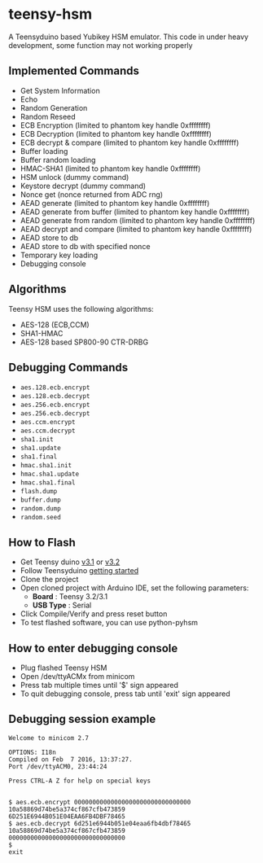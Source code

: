 # teensy-hsm
A Teensyduino based Yubikey HSM emulator. This code in under heavy development, some function may not working properly

## Implemented Commands
- Get System Information
- Echo
- Random Generation
- Random Reseed
- ECB Encryption (limited to phantom key handle 0xffffffff)
- ECB Decryption (limited to phantom key handle 0xffffffff)
- ECB decrypt & compare (limited to phantom key handle 0xffffffff)
- Buffer loading
- Buffer random loading
- HMAC-SHA1 (limited to phantom key handle 0xffffffff)
- HSM unlock (dummy command)
- Keystore decrypt (dummy command)
- Nonce get (nonce returned from ADC rng)
- AEAD generate (limited to phantom key handle 0xffffffff)
- AEAD generate from buffer (limited to phantom key handle 0xffffffff)
- AEAD generate from random (limited to phantom key handle 0xffffffff)
- AEAD decrypt and compare (limited to phantom key handle 0xffffffff)
- AEAD store to db
- AEAD store to db with specified nonce
- Temporary key loading
- Debugging console

## Algorithms
Teensy HSM uses the following algorithms:
- AES-128 (ECB,CCM)
- SHA1-HMAC
- AES-128 based SP800-90 CTR-DRBG

## Debugging Commands
- `aes.128.ecb.encrypt`
- `aes.128.ecb.decrypt`
- `aes.256.ecb.encrypt`
- `aes.256.ecb.decrypt`
- `aes.ccm.encrypt`
- `aes.ccm.decrypt`
- `sha1.init`
- `sha1.update`
- `sha1.final`
- `hmac.sha1.init`
- `hmac.sha1.update`
- `hmac.sha1.final`
- `flash.dump`
- `buffer.dump`
- `random.dump`
- `random.seed`

## How to Flash
- Get Teensy duino [v3.1](http://www.pjrc.com/store/teensy31.html) or [v3.2](http://www.pjrc.com/store/teensy32.html)
- Follow Teensyduino [getting started](http://www.pjrc.com/teensy/td_download.html)
- Clone the project
- Open cloned project with Arduino IDE, set the following parameters:
    - **Board** : Teensy 3.2/3.1
    - **USB Type** : Serial
- Click Compile/Verify and press reset button
- To test flashed software, you can use python-pyhsm 

## How to enter debugging console
- Plug flashed Teensy HSM
- Open /dev/ttyACMx from minicom
- Press tab multiple times until '$' sign appeared
- To quit debugging console, press tab until 'exit' sign appeared

## Debugging session example

```
Welcome to minicom 2.7

OPTIONS: I18n 
Compiled on Feb  7 2016, 13:37:27.
Port /dev/ttyACM0, 23:44:24

Press CTRL-A Z for help on special keys


$ aes.ecb.encrypt 00000000000000000000000000000000 10a58869d74be5a374cf867cfb473859
6D251E6944B051E04EAA6FB4DBF78465
$ aes.ecb.decrypt 6d251e6944b051e04eaa6fb4dbf78465 10a58869d74be5a374cf867cfb473859
00000000000000000000000000000000
$ 
exit
```
